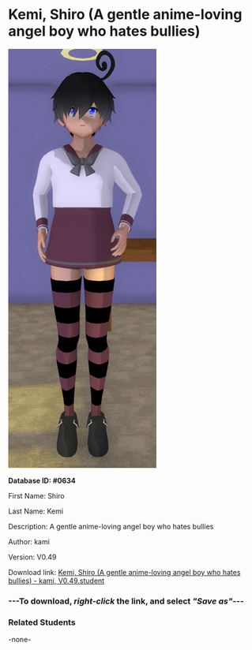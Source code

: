 # Kemi, Shiro (A gentle anime-loving angel boy who hates bullies)

<img src="../../Files/Images/Kemi, Shiro (A gentle anime-loving angel boy who hates bullies).png" title="Kemi, Shiro (A gentle anime-loving angel boy who hates bullies) - kami, V0.49">

**Database ID: #0634**

First Name: Shiro

Last Name: Kemi

Description: A gentle anime-loving angel boy who hates bullies

Author: kami

Version: V0.49

Download link: <a href="https://raw.githubusercontent.com/Arbiter1223/Daigaku-Gurashi-Custom-Students/master/Files/Student%20Files/Kemi%2C%20Shiro%20(A%20gentle%20anime-loving%20angel%20boy%20who%20hates%20bullies)%20-%20kami%2C%20V0.49.student">Kemi, Shiro (A gentle anime-loving angel boy who hates bullies) - kami, V0.49.student</a>

### ---**To download, _right-click_ the link, and select _"Save as"_**---

### Related Students

-none-
